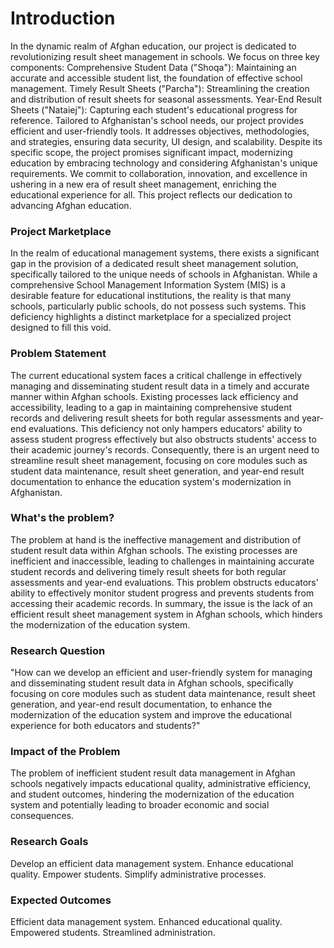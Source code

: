 
# Introduction

In the dynamic realm of Afghan education, our project is dedicated to revolutionizing result sheet management in schools. We focus on three key components:
Comprehensive Student Data ("Shoqa"): Maintaining an accurate and accessible student list, the foundation of effective school management.
Timely Result Sheets ("Parcha"): Streamlining the creation and distribution of result sheets for seasonal assessments.
Year-End Result Sheets ("Nataiej"): Capturing each student's educational progress for reference.
Tailored to Afghanistan's school needs, our project provides efficient and user-friendly tools. It addresses objectives, methodologies, and strategies, ensuring data security, UI design, and scalability.
Despite its specific scope, the project promises significant impact, modernizing education by embracing technology and considering Afghanistan's unique requirements. We commit to collaboration, innovation, and excellence in ushering in a new era of result sheet management, enriching the educational experience for all. This project reflects our dedication to advancing Afghan education.

### Project Marketplace

In the realm of educational management systems, there exists a significant gap in the provision of a dedicated result sheet management solution, specifically tailored to the unique needs of schools in Afghanistan. While a comprehensive School Management Information System (MIS) is a desirable feature for educational institutions, the reality is that many schools, particularly public schools, do not possess such systems. This deficiency highlights a distinct marketplace for a specialized project designed to fill this void.

### Problem Statement

The current educational system faces a critical challenge in effectively managing and disseminating student result data in a timely and accurate manner within Afghan schools. Existing processes lack efficiency and accessibility, leading to a gap in maintaining comprehensive student records and delivering result sheets for both regular assessments and year-end evaluations. This deficiency not only hampers educators' ability to assess student progress effectively but also obstructs students' access to their academic journey's records. Consequently, there is an urgent need to streamline result sheet management, focusing on core modules such as student data maintenance, result sheet generation, and year-end result documentation to enhance the education system's modernization in Afghanistan.

### What's the problem?

The problem at hand is the ineffective management and distribution of student result data within Afghan schools. The existing processes are inefficient and inaccessible, leading to challenges in maintaining accurate student records and delivering timely result sheets for both regular assessments and year-end evaluations. This problem obstructs educators' ability to effectively monitor student progress and prevents students from accessing their academic records. In summary, the issue is the lack of an efficient result sheet management system in Afghan schools, which hinders the modernization of the education system.

### Research Question

"How can we develop an efficient and user-friendly system for managing and disseminating student result data in Afghan schools, specifically focusing on core modules such as student data maintenance, result sheet generation, and year-end result documentation, to enhance the modernization of the education system and improve the educational experience for both educators and students?"

### Impact of the Problem

The problem of inefficient student result data management in Afghan schools negatively impacts educational quality, administrative efficiency, and student outcomes, hindering the modernization of the education system and potentially leading to broader economic and social consequences.

### Research Goals

Develop an efficient data management system.
Enhance educational quality.
Empower students.
Simplify administrative processes.


### Expected Outcomes

Efficient data management system.
Enhanced educational quality.
Empowered students.
Streamlined administration.




